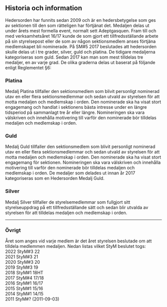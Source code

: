 ## Historia och information

Hedersorden har funnits sedan 2009 och är en hedersbetygelse som ges av sektionen till den som rätteligen har förtjänat det. Medaljen delas ut under årets mest formella event, normalt sett Adeptgasquen. Fram till och med verksamhetsåret 16/17 kunde de som gjort ett tillfredsställande arbete på sin styrelsepost eller de som av någon sektionsmedlem anses förtjäna medlemskapet bli nominerade. På SM#5 2017 beslutades att hedersorden skulle delas ut i tre grader, silver, guld och platina. De tidigare medaljerna kategoriseras som guld. Sedan 2017 kan man som mest tilldelas tre medaljer, en av varje grad. De olika graderna delas ut baserat på följande enligt Reglementet §6:

### Platina

Medalj Platina tillfaller den sektionsmedlem som blivit personligt nominerad utav en eller flera
sektionsmedlemmar och sedan utvald av styrelsen för att motta medaljen och medlemskap i orden. Den
nominerade ska ha visat stort engagemang och handlat i sektionens bästa intresse under en längre
tidsperiod på sammanlagt tre år eller längre. Nomineringen ska vara välskriven och innehålla motivering till varför den nominerade bör tilldelas medaljen och medlemskap i orden.

### Guld

Medalj Guld tillfaller den sektionsmedlem som blivit personligt nominerad utav en eller flera
sektionsmedlemmar och sedan utvald av styrelsen för att motta medaljen och medlemskap i orden. Den
nominerade ska ha visat stort engagemang för sektionen. Nomineringen ska vara välskriven och innehålla
motivering till varför den nominerade bör tilldelas medaljen och medlemskap i orden. De medaljer som
delades ut innan år 2017 kategoriseras som en Hedersorden Medalj Guld.

### Silver

Medalj Silver tillfaller de styrelsemedlemmar som fullgjort sitt styrelseuppdrag på ett tillfredsställande sätt
och sedan blir utvalda av styrelsen för att tilldelas medaljen och medlemskap i orden.

---

### Övrigt

Året som anges vid varje medlem är det året styrelsen beslutade om att tilldela medlemmen medaljen. Nedan listas vilket StyM beslutet togs:  
2022 StyM#3 22  
2021 StyM#3 21  
2020 StyM#3 20  
2019 StyM#3 19  
2018 StyM#1 18HT  
2017 StyM#4 17/18  
2016 StyM#1 16/17  
2015 StyM#1 15/16  
2014 StyM#1 14/15  
2011 StyM#? (2011-09-03)
